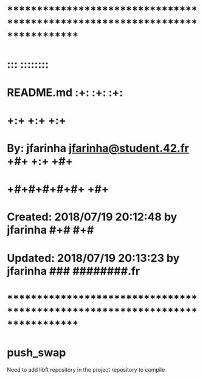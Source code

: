 # **************************************************************************** #
#                                                                              #
#                                                         :::      ::::::::    #
#    README.md                                          :+:      :+:    :+:    #
#                                                     +:+ +:+         +:+      #
#    By: jfarinha <jfarinha@student.42.fr>          +#+  +:+       +#+         #
#                                                 +#+#+#+#+#+   +#+            #
#    Created: 2018/07/19 20:12:48 by jfarinha          #+#    #+#              #
#    Updated: 2018/07/19 20:13:23 by jfarinha         ###   ########.fr        #
#                                                                              #
# **************************************************************************** #

# push_swap

Need to add libft repository in the project repository to compile
